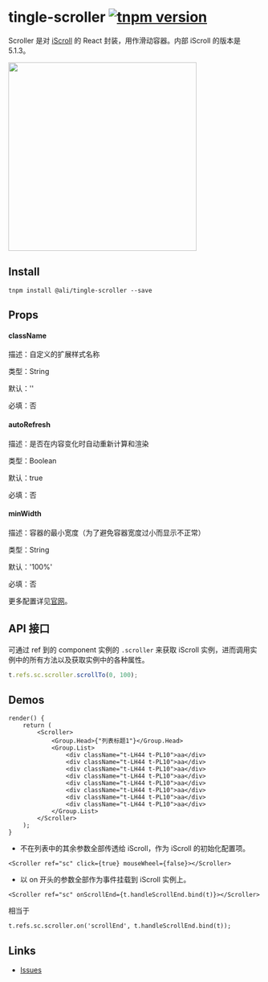 # tingle-scroller [![tnpm version](http://web.npm.alibaba-inc.com/badge/v/@ali/tingle-scroller.svg?style=flat-square)](http://web.npm.alibaba-inc.com/package/@ali/tingle-scroller)


Scroller 是对 [iScroll](http://iscrolljs.com/) 的 React 封装，用作滑动容器。内部 iScroll 的版本是 5.1.3。

<img src="https://img.alicdn.com/tps/TB1jnocJpXXXXcmXpXXXXXXXXXX-750-1254.png" width="375"/>

## Install

```
tnpm install @ali/tingle-scroller --save
```

## Props

#### className

描述：自定义的扩展样式名称

类型：String

默认：''

必填：否

#### autoRefresh

描述：是否在内容变化时自动重新计算和渲染

类型：Boolean

默认：true

必填：否

#### minWidth

描述：容器的最小宽度（为了避免容器宽度过小而显示不正常）

类型：String

默认：'100%'

必填：否

更多配置详见[官网](http://iscrolljs.com/#configuring)。

## API 接口

可通过 ref 到的 component 实例的 `.scroller` 来获取 iScroll 实例，进而调用实例中的所有方法以及获取实例中的各种属性。

```js
t.refs.sc.scroller.scrollTo(0, 100);
```

## Demos

```
render() {
    return (
        <Scroller>
            <Group.Head>{"列表标题1"}</Group.Head>
            <Group.List>
                <div className="t-LH44 t-PL10">aa</div>
                <div className="t-LH44 t-PL10">aa</div>
                <div className="t-LH44 t-PL10">aa</div>
                <div className="t-LH44 t-PL10">aa</div>
                <div className="t-LH44 t-PL10">aa</div>
                <div className="t-LH44 t-PL10">aa</div>
                <div className="t-LH44 t-PL10">aa</div>
                <div className="t-LH44 t-PL10">aa</div>
            </Group.List>
        </Scroller>
    );
}
```
- 不在列表中的其余参数全部传透给 iScroll，作为 iScroll 的初始化配置项。

```
<Scroller ref="sc" click={true} mouseWheel={false}></Scroller>
```

- 以 on 开头的参数全部作为事件挂载到 iScroll 实例上。

```
<Scroller ref="sc" onScrollEnd={t.handleScrollEnd.bind(t)}></Scroller>
```

相当于

```
t.refs.sc.scroller.on('scrollEnd', t.handleScrollEnd.bind(t));
```

## Links

- [Issues](http://gitlab.alibaba-inc.com/tingle-ui/tingle-scroller/issues)
